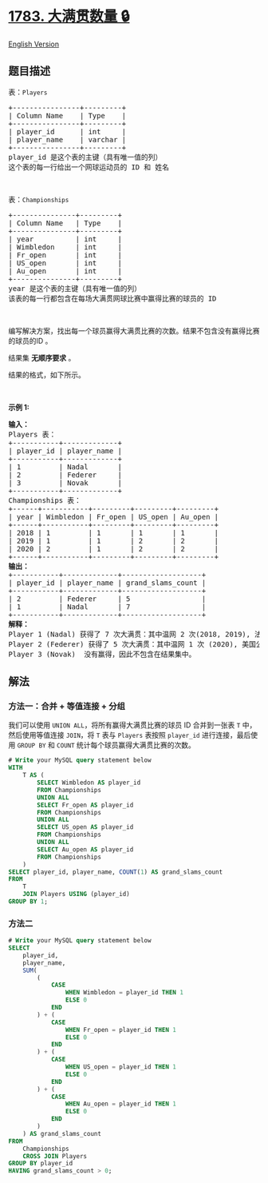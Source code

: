 # [1783. 大满贯数量 🔒](https://leetcode.cn/problems/grand-slam-titles)

[English Version](/solution/1700-1799/1783.Grand%20Slam%20Titles/README_EN.md)

<!-- tags:数据库 -->

<!-- difficulty:中等 -->

## 题目描述

<!-- 这里写题目描述 -->

<p>表：<code>Players</code></p>

<pre>
+----------------+---------+
| Column Name    | Type    |
+----------------+---------+
| player_id      | int     |
| player_name    | varchar |
+----------------+---------+
player_id 是这个表的主键（具有唯一值的列）
这个表的每一行给出一个网球运动员的 ID 和 姓名
</pre>

<p>&nbsp;</p>

<p>表：<code>Championships</code></p>

<pre>
+---------------+---------+
| Column Name   | Type    |
+---------------+---------+
| year          | int     |
| Wimbledon     | int     |
| Fr_open       | int     |
| US_open       | int     |
| Au_open       | int     |
+---------------+---------+
year 是这个表的主键（具有唯一值的列）
该表的每一行都包含在每场大满贯网球比赛中赢得比赛的球员的 ID
</pre>

<p>&nbsp;</p>

<p>编写解决方案，找出每一个球员赢得大满贯比赛的次数。结果不包含没有赢得比赛的球员的ID 。</p>

<p>结果集 <strong>无顺序要求</strong> 。</p>

<p>结果的格式，如下所示。</p>

<p>&nbsp;</p>

<p><strong>示例 1:</strong></p>

<pre>
<strong>输入：</strong>
Players 表：
+-----------+-------------+
| player_id | player_name |
+-----------+-------------+
| 1         | Nadal       |
| 2         | Federer     |
| 3         | Novak       |
+-----------+-------------+
Championships 表：
+------+-----------+---------+---------+---------+
| year | Wimbledon | Fr_open | US_open | Au_open |
+------+-----------+---------+---------+---------+
| 2018 | 1         | 1       | 1       | 1       |
| 2019 | 1         | 1       | 2       | 2       |
| 2020 | 2         | 1       | 2       | 2       |
+------+-----------+---------+---------+---------+
<strong>输出：</strong>
+-----------+-------------+-------------------+
| player_id | player_name | grand_slams_count |
+-----------+-------------+-------------------+
| 2         | Federer     | 5                 |
| 1         | Nadal       | 7                 |
+-----------+-------------+-------------------+
<strong>解释：</strong>
Player 1 (Nadal) 获得了 7 次大满贯：其中温网 2 次(2018, 2019), 法国公开赛 3 次 (2018, 2019, 2020), 美国公开赛 1 次 (2018)以及澳网公开赛 1 次 (2018) 。
Player 2 (Federer) 获得了 5 次大满贯：其中温网 1 次 (2020), 美国公开赛 2 次 (2019, 2020) 以及澳网公开赛 2 次 (2019, 2020) 。
Player 3 (Novak)  没有赢得，因此不包含在结果集中。</pre>

## 解法

### 方法一：合并 + 等值连接 + 分组

我们可以使用 `UNION ALL`，将所有赢得大满贯比赛的球员 ID 合并到一张表 `T` 中，然后使用等值连接 `JOIN`，将 `T` 表与 `Players` 表按照 `player_id` 进行连接，最后使用 `GROUP BY` 和 `COUNT` 统计每个球员赢得大满贯比赛的次数。

<!-- tabs:start -->

```sql
# Write your MySQL query statement below
WITH
    T AS (
        SELECT Wimbledon AS player_id
        FROM Championships
        UNION ALL
        SELECT Fr_open AS player_id
        FROM Championships
        UNION ALL
        SELECT US_open AS player_id
        FROM Championships
        UNION ALL
        SELECT Au_open AS player_id
        FROM Championships
    )
SELECT player_id, player_name, COUNT(1) AS grand_slams_count
FROM
    T
    JOIN Players USING (player_id)
GROUP BY 1;
```

<!-- tabs:end -->

### 方法二

<!-- tabs:start -->

```sql
# Write your MySQL query statement below
SELECT
    player_id,
    player_name,
    SUM(
        (
            CASE
                WHEN Wimbledon = player_id THEN 1
                ELSE 0
            END
        ) + (
            CASE
                WHEN Fr_open = player_id THEN 1
                ELSE 0
            END
        ) + (
            CASE
                WHEN US_open = player_id THEN 1
                ELSE 0
            END
        ) + (
            CASE
                WHEN Au_open = player_id THEN 1
                ELSE 0
            END
        )
    ) AS grand_slams_count
FROM
    Championships
    CROSS JOIN Players
GROUP BY player_id
HAVING grand_slams_count > 0;
```

<!-- tabs:end -->

<!-- end -->
